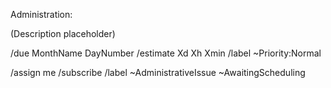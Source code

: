 Administration:

(Description placeholder)

/due MonthName DayNumber
/estimate Xd Xh Xmin
/label ~Priority:Normal

/assign me
/subscribe
/label ~AdministrativeIssue ~AwaitingScheduling
